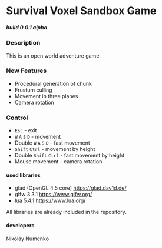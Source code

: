 # Survival Voxel Sandbox Game
##### build 0.0.1 alpha


### Description
This is an open world adventure game.

### New Features
* Procedural generation of chunk
* Frustum culling
* Movement in three planes
* Camera rotation

### Control
* `Esc` - exit
* `W` `A` `S` `D` - movement
* Double `W` `A` `S` `D` - fast movement
* `Shift` `Ctrl` - movement by height
* Double `Shift` `Ctrl` - fast movement by height
* Mouse movement - camera rotation
#### used libraries
* glad (OpenGL 4.5 core) https://glad.dav1d.de/
* glfw 3.3.1 https://www.glfw.org/
* lua 5.4.1 https://www.lua.org/

All libraries are already included in the repository.

#### developers
Nikolay Numenko
